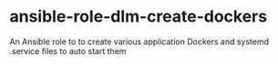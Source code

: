 # ansible-role-dlm-create-dockers
An Ansible role to to create various application Dockers and systemd .service files to auto start them
